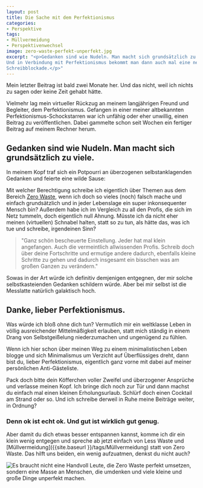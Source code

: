 ```yaml
---
layout: post
title: Die Sache mit dem Perfektionismus
categories:
- Perspektive
tags:
- Müllvermeidung
- Perspektivenwechsel
image: zero-waste-perfekt-unperfekt.jpg
excerpt: "<p>Gedanken sind wie Nudeln. Man macht sich grundsätzlich zu viele.
Und in Verbindung mit Perfektionismus bekommt man dann auch mal eine nette
Schreibblockade.</p>"
---
```


Mein letzter Beitrag ist bald zwei Monate her. Und das nicht, weil ich nichts zu
sagen oder keine Zeit gehabt hätte.

Vielmehr lag mein virtueller Rückzug an meinem langjährigen Freund und
Begleiter, dem Perfektionismus. Gefangen in einer meiner altbekannten
Perfektionismus-Schockstarren war ich unfähig oder eher unwillig, einen Beitrag
zu veröffentlichen. Dabei gammelte schon seit Wochen ein fertiger Beitrag auf
meinem Rechner herum.

## Gedanken sind wie Nudeln. Man macht sich grundsätzlich zu viele.

In meinem Kopf traf sich ein Potpourri an überzogenen selbstanklagenden Gedanken
und feierte eine wilde Sause:

Mit welcher Berechtigung schreibe ich eigentlich über Themen aus dem Bereich
[Zero Waste](https://de.wikipedia.org/wiki/Zero_Waste), wenn ich doch so vieles
(noch) falsch mache und einfach grundsätzlich und in jeder Lebenslage ein super
inkonsequenter Mensch bin? Außerdem habe ich im Vergleich zu all den Profis, die
sich im Netz tummeln, doch eigentlich null Ahnung. Müsste ich da nicht eher
meinen (virtuellen) Schnabel halten, statt so zu tun, als hätte das, was ich tue
und schreibe, irgendeinen Sinn?

> "Ganz schön bescheuerte Einstellung. Jeder hat mal klein angefangen. Auch die
vermeintlich allwissenden Profis. Schreib doch über deine Fortschritte und
ermutige andere dadurch, ebenfalls kleine Schritte zu gehen und dadurch
insgesamt ein bisschen was am großen Ganzen zu verändern."

Sowas in der Art würde ich definitiv demjenigen entgegnen, der mir solche
selbstkasteienden Gedanken schildern würde. Aber bei mir selbst ist die
Messlatte natürlich galaktisch hoch.

## Danke, lieber Perfektionismus.

Was würde ich bloß ohne dich tun? Vermutlich mir ein weltklasse Leben in völlig
ausreichender Mittelmäßigkeit erlauben, statt mich ständig in einem Drang von
Selbstgeißelung niederzumachen und ungenügend zu fühlen.

Wenn ich hier schon über meinen Weg zu einem minimalistischen Leben blogge und
sich Minimalismus um Verzicht auf Überflüssiges dreht, dann bist du, lieber
Perfektionismus, eigentlich ganz vorne mit dabei auf meiner persönlichen
Anti-Gästeliste.

Pack doch bitte dein Köfferchen voller Zweifel und überzogener Ansprüche und
verlasse meinen Kopf. Ich bringe dich noch zur Tür und dann machst du einfach
mal einen kleinen Erholungsurlaub. Schlürf doch einen Cocktail am Strand oder
so. Und ich schreibe derweil in Ruhe meine Beiträge weiter, in Ordnung?

### Denn ok ist echt ok. Und gut ist wirklich gut genug.

Aber damit du dich etwas besser entspannen kannst, komme ich dir ein klein wenig
entgegen und spreche ab jetzt einfach von Less Waste und
[Müllvermeidung]({{site.baseurl }}/tags/Müllvermeidung) statt von Zero Waste.
Das hilft uns beiden, ein wenig aufzuatmen, denkst du nicht auch?

![Es braucht nicht eine Handvoll Leute, die Zero Waste perfekt umsetzen, sondern eine Masse an Menschen, die umdenken und viele kleine und große Dinge unperfekt machen.]({{site.baseurl}}/assets/img/posts/zero-waste-perfekt-unperfekt.jpg)
